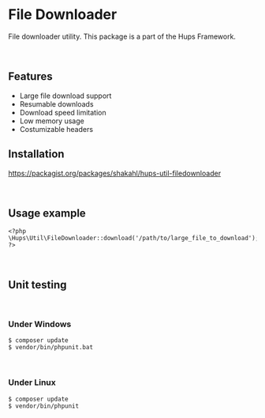 File Downloader
===============

File downloader utility. This package is a part of the Hups Framework.  

 

Features
--------

-   Large file download support
-   Resumable downloads
-   Download speed limitation
-   Low memory usage
-   Costumizable headers
 

Installation
------------

https://packagist.org/packages/shakahl/hups-util-filedownloader

 

Usage example
-------------

~~~~~~~~~~~~~~~~~~~~~~~~~~~~~~~~~~~~~~~~~~~~~~~~~~~~~~~~~~~~~~~~~~~~~~~~~~~~~~~~
<?php  
\Hups\Util\FileDownloader::download('/path/to/large_file_to_download');
?>
~~~~~~~~~~~~~~~~~~~~~~~~~~~~~~~~~~~~~~~~~~~~~~~~~~~~~~~~~~~~~~~~~~~~~~~~~~~~~~~~

 

Unit testing
------------

 

### Under Windows

~~~~~~~~~~~~~~~~~~~~~~~~~~~~~~~~~~~~~~~~~~~~~~~~~~~~~~~~~~~~~~~~~~~~~~~~~~~~~~~~
$ composer update
$ vendor/bin/phpunit​.bat
~~~~~~~~~~~~~~~~~~~~~~~~~~~~~~~~~~~~~~~~~~~~~~~~~~~~~~~~~~~~~~~~~~~~~~~~~~~~~~~~

 

### Under Linux

~~~~~~~~~~~~~~~~~~~~~~~~~~~~~~~~~~~~~~~~~~~~~~~~~~~~~~~~~~~~~~~~~~~~~~~~~~~~~~~~
$ composer update
$ vendor/bin/phpunit​
~~~~~~~~~~~~~~~~~~~~~~~~~~~~~~~~~~~~~~~~~~~~~~~~~~~~~~~~~~~~~~~~~~~~~~~~~~~~~~~~
